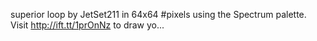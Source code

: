 superior loop by JetSet211 in 64x64 #pixels using the Spectrum palette. Visit http://ift.tt/1prOnNz to draw yo... 